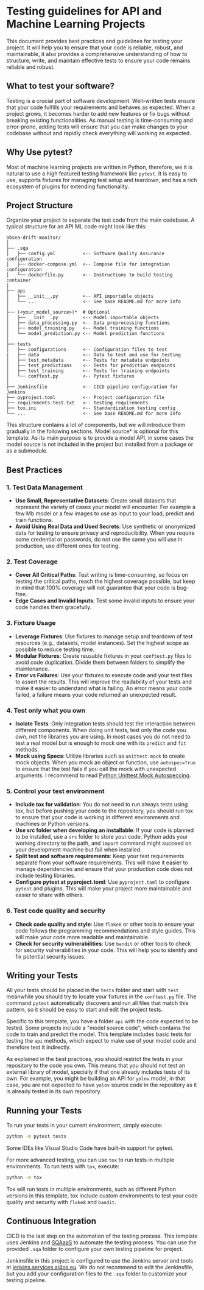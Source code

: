 # Testing guidelines for API and Machine Learning Projects

This document provides best practices and guidelines for testing your project.
It will help you to ensure that your code is reliable, robust, and
maintainable, it also provides a comprehensive understanding of how to
structure, write, and maintain effective tests to ensure your code remains
reliable and robust.

## What to test your software?

Testing is a crucial part of software development. Well-written tests ensure
that your code fulfills your requirements and behaves as expected. When a
project grows, it becomes harder to add new features or fix bugs without
breaking existing functionalities. As manual testing is time-consuming and
error-prone, adding tests will ensure that you can make changes to your
codebase without and rapidly check everything will working as expected.

## Why Use pytest?

Most of machine learning projects are written in Python, therefore, we
it is natural to use a high featured testing framework like `pytest`.
It is easy to use, supports fixtures for managing test setup and teardown,
and has a rich ecosystem of plugins for extending functionality.

## Project Structure

Organize your project to separate the test code from the main codebase.
A typical structure for an API ML code might look like this:

```
obsea-drift-monitor/
│
├── .sqa
│   ├── config.yml          <-- Software Quality Assurance configuration
│   ├── docker-compose.yml  <-- Compose file for integration configuration
│   └── dockerfile.py       <-- Instructions to build testing container
|
├── api
│   ├── __init__.py         <-- API importable objects
│   └── ...                 <-- See base README.md for more info
│
├── (<your_model_source>)*  # Optional
│   ├── __init__.py         <-- Model importable objects
│   ├── data_processing.py  <-- Data preprocessing functions
│   ├── model_training.py   <-- Model training functions
│   └── model_prediction.py <-- Model prediction functions
│
├── tests
│   ├── configurations      <-- Configuration files to test
|   ├── data                <-- Data to test and use for testing
│   ├── test_metadata       <-- Tests for metadata endpoints
│   ├── test_predictions    <-- Tests for prediction endpoints
│   ├── test_training       <-- Tests for training endpoints
│   └── conftest.py         <-- Pytest fixtures
│
├── Jenkinsfile             <-- CICD pipeline configuration for Jenkins
├── pyproject.toml          <-- Project configuration file
├── requirements-test.txt   <-- Testing requirements
├── tox.ini                 <-- Standardization testing config
└── ...                     <-- See base README.md for more info
```

This structure contains a lot of components, but we will introduce them
gradually in the following sections. Model source\* is optional for this
template. As its main purpose is to provide a model API, in some cases
the model source is not included in the project but installed from a package
or as a submodule.

## Best Practices

### 1. Test Data Management

- **Use Small, Representative Datasets**:
  Create small datasets that represent the variety of cases your model will
  encounter. For example a few Mb model or a few images to use as input to
  your load, predict and train functions.
- **Avoid Using Real Data and Used Secrets**:
  Use synthetic or anonymized data for testing to ensure privacy and
  reproducibility. When you require some credential or passwords, do not use
  the same you will use in production, use different ones for testing.

### 2. Test Coverage

- **Cover All Critical Paths**:
  Test writing is time-consuming, so focus on testing the critical paths,
  reach the highest coverage possible, but keep in mind that 100% coverage
  will not guarantee that your code is bug-free.
- **Edge Cases and Invalid Inputs**:
  Test some invalid inputs to ensure your code handles them gracefully.

### 3. Fixture Usage

- **Leverage Fixtures**:
  Use fixtures to manage setup and teardown of test resources (e.g., datasets,
  model instances). Set the highest scope as possible to reduce testing time.
- **Modular Fixtures**:
  Create reusable fixtures in your `conftest.py` files to avoid code
  duplication. Divide them between folders to simplify the maintenance.
- **Error vs Failures**:
  Use your fixtures to execute code and your test files to assert the results.
  This will improve the readability of your tests and make it easier to
  understand what is failing. An error means your code failed, a failure means
  your code returned an unexpected result.

### 4. Test only what you own

- **Isolate Tests**:
  Only integration tests should test the interaction between different
  components. When doing unit tests, test only the code you own, not the
  libraries you are using. In most cases you do not need to test a real model
  but is enough to mock one with its `predict` and `fit` methods.
- **Mock using Specs**:
  Utilize libraries such as `unittest.mock` to create mock objects.
  When you mock an object or function, use `autospec=True` to ensure that
  the test fails if you call the mock with unexpected arguments. I recommend
  to read
  [Python Unittest Mock Autospeccing](https://docs.python.org/3/library/unittest.mock.html#autospeccing).

### 5. Control your test environment

- **Include tox for validation**:
  You do not need to run always tests using tox, but before pushing your code
  to the repository, you should run tox to ensure that your code is working
  in different environments and machines or Python versions.
- **Use src folder when developing an installable**:
  If your code is planned to be installed, use a `src` folder to store your
  code. Python adds your working directory to the path, and `import` command
  might succeed on your development machine but fail when installed.
- **Split test and software requirements**:
  Keep your test requirements separate from your software requirements.
  This will make it easier to manage dependencies and ensure that your
  production code does not include testing libraries.
- **Configure pytest at pyproject.toml**:
  Use `pyproject.toml` to configure `pytest` and plugins. This will make your
  project more maintainable and easier to share with others.

### 6. Test code quality and security

- **Check code quality and style**:
  Use `flake8` or other tools to ensure your code follows the programming
  recommendations and style guides. This will make your code more readable
  and maintainable.
- **Check for security vulnerabilities**:
  Use `bandit` or other tools to check for security vulnerabilities in your
  code. This will help you to identify and fix potential security issues.

## Writing your Tests

All your tests should be placed in the `tests` folder and start with `test_`
meanwhile you should try to locate your fixtures in the `conftest.py` file.
The command `pytest` automatically discovers and run all files that match
this pattern, so it should be easy to start and edit the project tests.

Specific to this template, you have a folder `api` with the code expected to
be tested. Some projects include a "model source code", which contains the
code to train and predict the model. This template includes basic tests for
testing the `api` methods, which expect to make use of your model code and
therefore test it indirectly.

As explained in the best practices, you should restrict the tests in your
repository to the code you own. This means that you should not test an
external library of model, specially if that one already includes tests
of its own. For example, you might be building an API for `yolov` model,
in that case, you are not expected to have `yolov` source code in the
repository as it is already tested in its own repository.

## Running your Tests

To run your tests in your current environment, simply execute:

```bash
python -m pytest tests
```

Some IDEs like Visual Studio Code have built-in support for pytest.

For more advanced testing, you can use `tox` to run tests in multiple
environments. To run tests with `tox`, execute:

```bash
python -m tox
```

Tox will run tests in multiple environments, such as different Python versions
in this template, tox include custom environments to test your code quality
and security with `flake8` and `bandit`.

## Continuous Integration

CICD is the last step on the automation of the testing process. This template
uses Jenkins and [SQAaaS](https://sqaaas.eosc-synergy.eu/#/) to automate the
testing process. You can use the provided `.sqa` folder to configure your own
testing pipeline for project.

Jenkinsfile in this project is configured to use the Jenkins server and tools at
[jenkins.services.ai4os.eu](https://jenkins.services.ai4os.eu/job/AI4OS-hub/).
We do not recommend to edit the Jenkinsfile, but you add your configuration
files to the `.sqa` folder to customize your testing pipeline.
